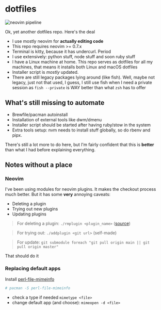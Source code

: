 # dotfiles

![neovim pipeline](https://github.com/anachronic/dotfiles/actions/workflows/neovim.yml/badge.svg)

Ok, yet another dotfiles repo. Here's the deal

- I use mostly neovim for **actually editing code**
- This repo requires neovim >= 0.7.x
- Terminal is kitty, because it has undercurl. Period
- I use extensively: python stuff, node stuff and soon ruby stuff
- I have a Linux machine at home. This repo serves as dotfiles for all my
machines, that means it installs both Linux and macOS dotfiles
- Installer script is *mostly* updated.
- There are still legacy packages lying around (like fish). Well, maybe not
legacy, just not that used, I guess, I still use fish when I need a private
session as `fish --private` is WAY better than what `zsh` has to offer

## What's still missing to automate

- Brewfile/pacman autoinstall
- Installation of external tools like dwm/dmenu
- Installer script should be started after having ruby/stow in the system
- Extra tools setup: nvm needs to install stuff globally, so do rbenv and pipx.

There's still a lot more to do here, but I'm fairly confident that this is
**better** than what I had before explaining everything.

## Notes without a place

### Neovim

I've been using modules for neovim plugins. It makes the checkout process much
better. But it has some **very** annoying caveats:

- Deleting a plugin
- Trying out new plugins
- Updating plugins

> For deleting a plugin: `./rmplugin <plugin_name>` ([source](https://stackoverflow.com/a/36593218))

> For trying out: `./addplugin <git url>` (self-made)

> For update: `git submodule foreach "git pull origin main || git pull origin master"`

That should do it

### Replacing default apps

Install [perl-file-mimeinfo](https://wiki.archlinux.org/title/default_applications#perl-file-mimeinfo)

```sh
# pacman -S perl-file-mimeinfo
```

- check a type if needed `mimetype <file>`
- change default app (and choose): `mimeopen -d <file>`
